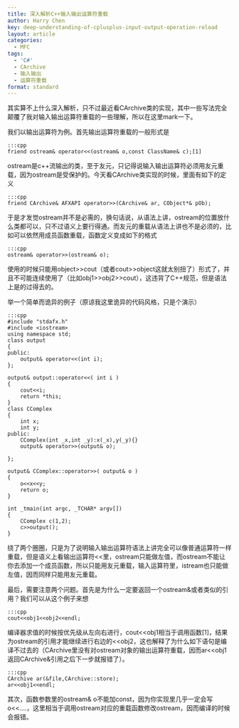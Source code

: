 ```yaml
---
title: 深入解析C++输入输出运算符重载
author: Harry Chen
key: deep-understanding-of-cplusplus-input-output-operation-reload
layout: article
categories:
  - MFC
tags:
  - 'C#'
  - CArchive
  - 输入输出
  - 运算符重载
format: standard
---
```


  其实算不上什么深入解析，只不过最近看CArchive类的实现，其中一些写法完全颠覆了我对输入输出运算符重载的一些理解，所以在这里mark一下。

  我们以输出运算符为例。首先输出运算符重载的一般形式是

    :::cpp
    friend ostream& operator<<(ostream& o,const ClassName& c);[1]

<!--more-->

  ostream是c++流输出的类，至于友元，只记得说输入输出运算符必须用友元重载，因为ostream是受保护的。今天看CArchive类实现的时候，里面有如下的定义

    :::cpp
    friend CArchive& AFXAPI operator>>(CArchive& ar, CObject*& pOb);

  于是才发觉ostream并不是必需的，换句话说，从语法上讲，ostream的位置放什么类都可以，只不过语义上要行得通。而友元的重载从语法上讲也不是必须的，比如可以依然用成员函数重载，函数定义变成如下的格式

    :::cpp
    ostream& operator>>(ostream& o);

  使用的时候只能用object>>cout（或者cout>>object这就太别扭了）形式了，并且不可能连续使用了（比如obj1>>obj2>>cout），这违背了C++规范，但是语法上是的过得去的。

  举一个简单而诡异的例子（原谅我这里诡异的代码风格，只是个演示）

    :::cpp
    #include "stdafx.h"
    #include <iostream>
    using namespace std;
    class output
    {
    public:
        output& operator<<(int i);
    };

    output& output::operator<<( int i )
    {
        cout<<i;
        return *this;
    }
    class CComplex
    {
        int x;
        int y;
    public:
        CComplex(int _x,int _y):x(_x),y(_y){}
        output& operator>>(output& o);

    };

    output& CComplex::operator>>( output& o )
    {
        o<<x<<y;
        return o;
    }

    int _tmain(int argc, _TCHAR* argv[])
    {
        CComplex c(1,2);
        c>>output();
    }

  绕了两个圈圈，只是为了说明输入输出运算符语法上讲完全可以像普通运算符一样重载，但是语义上看输出运算符<<里，ostream只能做左值，而ostream不能让你去添加一个成员函数，所以只能用友元重载，输入运算符里，istream也只能做左值，因而同样只能用友元重载。

  最后，需要注意两个问题。首先是为什么一定要返回一个ostream&或者类似的引用？我们可以从这个例子来想

    :::cpp
    cout<<obj1<<obj2<<endl;

  编译器求值的时候按优先级从左向右进行，cout<<obj1相当于调用函数[1]，结果为ostream的引用才能继续进行右边的<<obj2，这也解释了为什么如下语句是编译不过去的（CArchive里没有对ostream对象的输出运算符重载，因而ar<<obj1返回CArchive&引用之后下一步就报错了）。

    :::cpp
    CArchive ar(&file,CArchive::store);
    ar<<obj1<<endl;

  其次，函数参数里的ostream& o不能加const，因为你实现里几乎一定会写o<<….，这里相当于调用ostream对应的重载函数修改ostream，因而编译的时候会报错。
